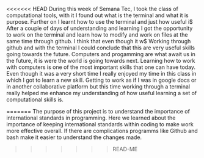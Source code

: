 <<<<<<< HEAD
During this week of Semana Tec, I took the class of computational tools, with it I found out what is the terminal and what it is purpose. Further on I learnt how to use the terminal and just how useful i$
After a couple of days of understanding and learning I got the opportunity to work on the terminal and learn how to modify and work on files at the same time through github. I think that even though it w$
Working through github and with the terminal I could conclude that this are very useful skills going towards the future. Computers and progamming are what await us in the future, it is were the world
is going towards next. Learning how to work with computers is one of the most important skills that one can have today. Even though it was a very short time I really enjoyed my time in this class in
which I got to learn a new skill. Getting to work as if I was in google docs or in another collaborative platform but this time working through a terminal really helped me enhance my understanding of
how useful learning a set of computational skills is.


=======
The purpose of this project is to understand the importance of international standards in programming. 
Here we learned about the importance of keeping international standards within coding to make work more effective overall. 
If there are complications programms like Github and bash make it easier to understand the changes made.  
>>>>>>> READ-ME
